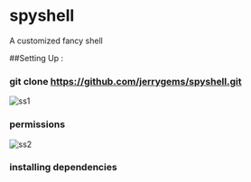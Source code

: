 # spyshell
A customized fancy shell 

##Setting Up :
### git clone https://github.com/jerrygems/spyshell.git
![ss1](https://user-images.githubusercontent.com/100356532/212067386-52bcfb48-efc0-4219-9fef-e0ee1a504856.png)
### permissions
![ss2](https://user-images.githubusercontent.com/100356532/212067545-214cf5e9-1dd7-481a-a782-05f11508e1ea.png)
### installing dependencies
